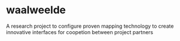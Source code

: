 waalweelde
==========

A research project to configure proven mapping technology to create innovative interfaces for coopetion between project partners
